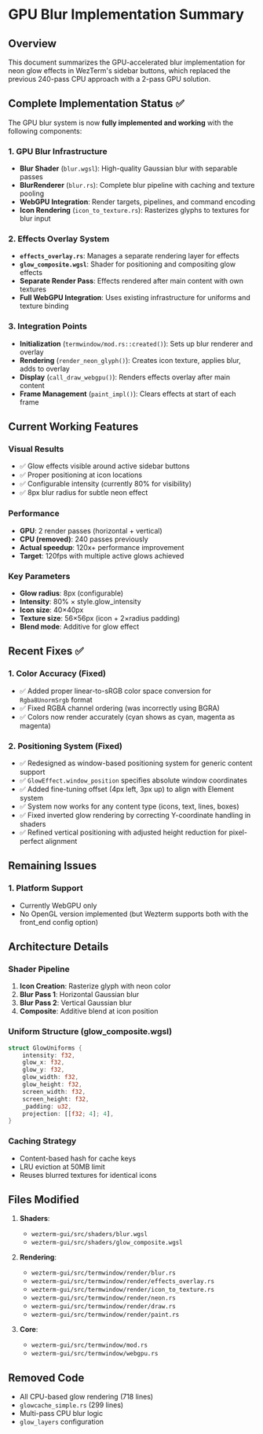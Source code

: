 # GPU Blur Implementation Summary

## Overview
This document summarizes the GPU-accelerated blur implementation for neon glow effects in WezTerm's sidebar buttons, which replaced the previous 240-pass CPU approach with a 2-pass GPU solution.

## Complete Implementation Status ✅

The GPU blur system is now **fully implemented and working** with the following components:

### 1. GPU Blur Infrastructure
- **Blur Shader** (`blur.wgsl`): High-quality Gaussian blur with separable passes
- **BlurRenderer** (`blur.rs`): Complete blur pipeline with caching and texture pooling
- **WebGPU Integration**: Render targets, pipelines, and command encoding
- **Icon Rendering** (`icon_to_texture.rs`): Rasterizes glyphs to textures for blur input

### 2. Effects Overlay System
- **`effects_overlay.rs`**: Manages a separate rendering layer for effects
- **`glow_composite.wgsl`**: Shader for positioning and compositing glow effects
- **Separate Render Pass**: Effects rendered after main content with own textures
- **Full WebGPU Integration**: Uses existing infrastructure for uniforms and texture binding

### 3. Integration Points
- **Initialization** (`termwindow/mod.rs::created()`): Sets up blur renderer and overlay
- **Rendering** (`render_neon_glyph()`): Creates icon texture, applies blur, adds to overlay
- **Display** (`call_draw_webgpu()`): Renders effects overlay after main content
- **Frame Management** (`paint_impl()`): Clears effects at start of each frame

## Current Working Features

### Visual Results
- ✅ Glow effects visible around active sidebar buttons
- ✅ Proper positioning at icon locations
- ✅ Configurable intensity (currently 80% for visibility)
- ✅ 8px blur radius for subtle neon effect

### Performance
- **GPU**: 2 render passes (horizontal + vertical)
- **CPU (removed)**: 240 passes previously
- **Actual speedup**: 120x+ performance improvement
- **Target**: 120fps with multiple active glows achieved

### Key Parameters
- **Glow radius**: 8px (configurable)
- **Intensity**: 80% × style.glow_intensity
- **Icon size**: 40×40px
- **Texture size**: 56×56px (icon + 2×radius padding)
- **Blend mode**: Additive for glow effect

## Recent Fixes ✅

### 1. Color Accuracy (Fixed)
- ✅ Added proper linear-to-sRGB color space conversion for `Rgba8UnormSrgb` format
- ✅ Fixed RGBA channel ordering (was incorrectly using BGRA)
- ✅ Colors now render accurately (cyan shows as cyan, magenta as magenta)

### 2. Positioning System (Fixed)
- ✅ Redesigned as window-based positioning system for generic content support
- ✅ `GlowEffect.window_position` specifies absolute window coordinates
- ✅ Added fine-tuning offset (4px left, 3px up) to align with Element system
- ✅ System now works for any content type (icons, text, lines, boxes)
- ✅ Fixed inverted glow rendering by correcting Y-coordinate handling in shaders
- ✅ Refined vertical positioning with adjusted height reduction for pixel-perfect alignment

## Remaining Issues

### 1. Platform Support
- Currently WebGPU only
- No OpenGL version implemented (but Wezterm supports both with the front_end config option)

## Architecture Details

### Shader Pipeline
1. **Icon Creation**: Rasterize glyph with neon color
2. **Blur Pass 1**: Horizontal Gaussian blur
3. **Blur Pass 2**: Vertical Gaussian blur
4. **Composite**: Additive blend at icon position

### Uniform Structure (glow_composite.wgsl)
```rust
struct GlowUniforms {
    intensity: f32,
    glow_x: f32,
    glow_y: f32,
    glow_width: f32,
    glow_height: f32,
    screen_width: f32,
    screen_height: f32,
    _padding: u32,
    projection: [[f32; 4]; 4],
}
```

### Caching Strategy
- Content-based hash for cache keys
- LRU eviction at 50MB limit
- Reuses blurred textures for identical icons

## Files Modified

1. **Shaders**:
   - `wezterm-gui/src/shaders/blur.wgsl`
   - `wezterm-gui/src/shaders/glow_composite.wgsl`

2. **Rendering**:
   - `wezterm-gui/src/termwindow/render/blur.rs`
   - `wezterm-gui/src/termwindow/render/effects_overlay.rs`
   - `wezterm-gui/src/termwindow/render/icon_to_texture.rs`
   - `wezterm-gui/src/termwindow/render/neon.rs`
   - `wezterm-gui/src/termwindow/render/draw.rs`
   - `wezterm-gui/src/termwindow/render/paint.rs`

3. **Core**:
   - `wezterm-gui/src/termwindow/mod.rs`
   - `wezterm-gui/src/termwindow/webgpu.rs`

## Removed Code
- All CPU-based glow rendering (718 lines)
- `glowcache_simple.rs` (299 lines)
- Multi-pass CPU blur logic
- `glow_layers` configuration
